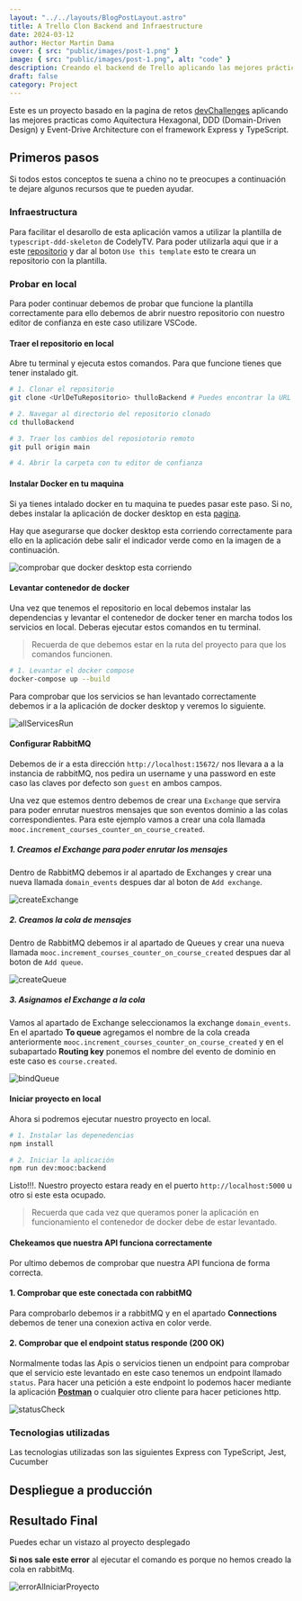 ```yaml
---
layout: "../../layouts/BlogPostLayout.astro"
title: A Trello Clon Backend and Infraestructure
date: 2024-03-12
author: Hector Martin Dama
cover: { src: "public/images/post-1.png" }
image: { src: "public/images/post-1.png", alt: "code" }
description: Creando el backend de Trello aplicando las mejores prácticas como Arquitectura Hexagonal, DDD (Domain-Driven Design) y Event-Driven Architecture.
draft: false
category: Project
---
```


Este es un proyecto basado en la pagina de retos [devChallenges](https://legacy.devchallenges.io/challenges/wP0LbGgEeKhpFHUpPpDh) aplicando las mejores practicas como Aquitectura Hexagonal, DDD (Domain-Driven Design) y Event-Drive Architecture con el framework Express y TypeScript.

## Primeros pasos

Si todos estos conceptos te suena a chino no te preocupes a continuación te dejare algunos recursos que te pueden ayudar.

### Infraestructura

Para facilitar el desarollo de esta aplicación vamos a utilizar la plantilla de `typescript-ddd-skeleton` de CodelyTV. Para poder utilizarla aqui que ir a este [repositorio](https://github.com/CodelyTV/typescript-ddd-example) y dar al boton `Use this template` esto te creara un repositorio con la plantilla.

### Probar en local

Para poder continuar debemos de probar que funcione la plantilla correctamente para ello debemos de abrir nuestro repositorio con nuestro editor de confianza en este caso utilizare VSCode.

#### Traer el repositorio en local

Abre tu terminal y ejecuta estos comandos. Para que funcione tienes que tener instalado git.

```sh
# 1. Clonar el repositorio
git clone <UrlDeTuRepositorio> thulloBackend # Puedes encontrar la URL en la página del repositorio de GitHub, en el botón verde "Code".

# 2. Navegar al directorio del repositorio clonado
cd thulloBackend

# 3. Traer los cambios del reposiotorio remoto
git pull origin main

# 4. Abrir la carpeta con tu editor de confianza
```

#### Instalar Docker en tu maquina

Si ya tienes intalado docker en tu maquina te puedes pasar este paso. Si no, debes instalar la aplicación de docker desktop en esta [pagina](https://www.docker.com/products/docker-desktop/).

Hay que asegurarse que docker desktop esta corriendo correctamente para ello en la aplicación debe salir el indicador verde como en la imagen de a continuación.

![comprobar que docker desktop esta corriendo](/images/post-1/dockerDesktopCheck.webp)

#### Levantar contenedor de docker

Una vez que tenemos el repositorio en local debemos instalar las dependencias y levantar el contenedor de docker tener en marcha todos los servicios en local. Deberas ejecutar estos comandos en tu terminal.

> Recuerda de que debemos estar en la ruta del proyecto para que los comandos funcionen.

```sh
# 1. Levantar el docker compose
docker-compose up --build
```

Para comprobar que los servicios se han levantado correctamente debemos ir a la aplicación de docker desktop y veremos lo siguiente.

![allServicesRun](/images/post-1/dockerAllServicesRun.webp)

#### Configurar RabbitMQ

Debemos de ir a esta dirección `http://localhost:15672/` nos llevara a a la instancia de rabbitMQ, nos pedira un username y una password en este caso las claves por defecto son `guest` en ambos campos.

Una vez que estemos dentro debemos de crear una `Exchange` que servira para poder enrutar nuestros mensajes que son eventos dominio a las colas correspondientes. Para este ejemplo vamos a crear una cola llamada `mooc.increment_courses_counter_on_course_created`.

##### 1. Creamos el Exchange para poder enrutar los mensajes

Dentro de RabbitMQ debemos ir al apartado de Exchanges y crear una nueva llamada `domain_events` despues dar al boton de `Add exchange`.

![createExchange](/images/post-1/createExchange.webp)

##### 2. Creamos la cola de mensajes

Dentro de RabbitMQ debemos ir al apartado de Queues y crear una nueva llamada `mooc.increment_courses_counter_on_course_created` despues dar al boton de `Add queue`.

![createQueue](/images/post-1/createQueue.webp)

##### 3. Asignamos el Exchange a la cola

Vamos al apartado de Exchange seleccionamos la exchange `domain_events`. En el apartado **To queue** agregamos el nombre de la cola creada anteriormente `mooc.increment_courses_counter_on_course_created` y en el subapartado **Routing key** ponemos el nombre del evento de dominio en este caso es `course.created`.

![bindQueue](/images/post-1/bindQueue.webp)

#### Iniciar proyecto en local

Ahora si podremos ejecutar nuestro proyecto en local.

```sh
# 1. Instalar las depenedencias
npm install

# 2. Iniciar la aplicación
npm run dev:mooc:backend
```

Listo!!!. Nuestro proyecto estara ready en el puerto `http://localhost:5000` u otro si este esta ocupado.

> Recuerda que cada vez que queramos poner la aplicación en funcionamiento el contenedor de docker debe de estar levantado.

#### Chekeamos que nuestra API funciona correctamente

Por ultimo debemos de comprobar que nuestra API funciona de forma correcta.

#### 1. Comprobar que este conectada con rabbitMQ

Para comprobarlo debemos ir a rabbitMQ y en el apartado **Connections** debemos de tener una conexion activa en color verde.

#### 2. Comprobar que el endpoint status responde (200 OK)

Normalmente todas las Apis o servicios tienen un endpoint para comprobar que el servicio este levantado en este caso tenemos un endpoint llamado `status`. Para hacer una petición a este endpoint lo podemos hacer mediante la aplicación [**Postman**](https://www.postman.com/downloads/) o cualquier otro cliente para hacer peticiones http.

![statusCheck](/images/post-1/statusCheck.webp)

### Tecnologias utilizadas

Las tecnologias utilizadas son las siguientes Express con TypeScript, Jest, Cucumber

## Despliegue a producción

## Resultado Final

Puedes echar un vistazo al proyecto desplegado

**Si nos sale este error** al ejecutar el comando es porque no hemos creado la cola en rabbitMq.

![errorAlIniciarProyecto](/images/post-1/errorLaunchProject.svg)

